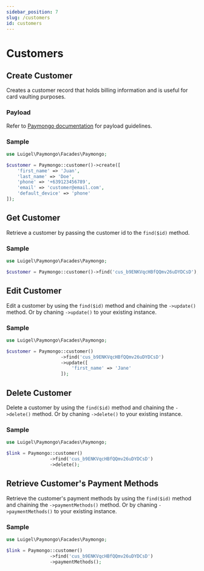 ```yaml
---
sidebar_position: 7
slug: /customers
id: customers
---
```


# Customers

## Create Customer

Creates a customer record that holds billing information and is useful for card vaulting purposes.

### Payload

Refer to [Paymongo documentation](https://developers.paymongo.com/reference/customer-resource) for payload guidelines.

### Sample

```php
use Luigel\Paymongo\Facades\Paymongo;

$customer = Paymongo::customer()->create([
    'first_name' => 'Juan',
    'last_name' => 'Doe',
    'phone' => '+639123456789',
    'email' => 'customer@email.com',
    'default_device' => 'phone'
]);
```

## Get Customer

Retrieve a customer by passing the customer id to the `find($id)` method.

### Sample

```php
use Luigel\Paymongo\Facades\Paymongo;

$customer = Paymongo::customer()->find('cus_b9ENKVqcHBfQQmv26uDYDCsD');
```

## Edit Customer

Edit a customer by using the `find($id)` method and chaining the `->update()` method. Or by chaning `->update()` to your existing instance.

### Sample

```php
use Luigel\Paymongo\Facades\Paymongo;

$customer = Paymongo::customer()
                    ->find('cus_b9ENKVqcHBfQQmv26uDYDCsD')
                    ->update([
                        'first_name' => 'Jane'
                    ]);
```

## Delete Customer

Delete a customer by using the `find($id)` method and chaining the `->delete()` method. Or by chaning `->delete()` to your existing instance.

### Sample

```php
use Luigel\Paymongo\Facades\Paymongo;

$link = Paymongo::customer()
                ->find('cus_b9ENKVqcHBfQQmv26uDYDCsD')
                ->delete();
```

## Retrieve Customer's Payment Methods

Retrieve the customer's payment methods by using the `find($id)` method and chaining the `->paymentMethods()` method. Or by chaning `->paymentMethods()` to your existing instance.

### Sample

```php
use Luigel\Paymongo\Facades\Paymongo;

$link = Paymongo::customer()
                ->find('cus_b9ENKVqcHBfQQmv26uDYDCsD')
                ->paymentMethods();
```